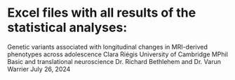 # Excel files with all results of the statistical analyses:

Genetic variants associated with longitudinal changes in MRI-derived
phenotypes across adolescence
Clara Riégis
University of Cambridge
MPhil Basic and translational neuroscience
Dr. Richard Bethlehem and Dr. Varun Warrier
July 26, 2024


